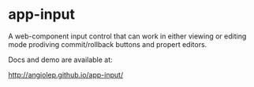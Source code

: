 # app-input
A web-component input control that can work in either viewing or editing mode prodiving commit/rollback buttons and propert editors.

Docs and demo are available at:

  http://angiolep.github.io/app-input/





